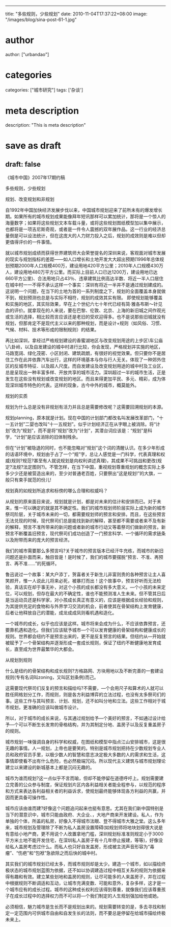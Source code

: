 
---
title: "多些规则，少些规划"
date: 2010-11-04T17:37:22+08:00
image: "/images/blog/sina-post-61-1.jpg"
# author
author: ["urbandao"]
# categories
categories: ["城市研究"]
tags: ['杂谈']
# meta description
description: "This is meta description"
# save as draft
draft: false
---

《城市中国》2007年17期约稿

多些规则，少些规划

规划、改变规划和非规划

自1992年中国加快经济发展步伐以来，中国城市规划迎来了前所未有的爆发增长期。如果所有的城市规划成果能像拜年短讯那样可以累加统计，那将是一个惊人的海量数字；如果将这些规划文本车载斗量，或将这些规划图纸模型加以集中展示，也都将是一项吉尼斯奇观，或者是一件令人震撼的双年展作品。这一行业的经济总量倒是可以设法统计，但在这庞大的人力财力投入之后，规划的成效则是难以但却更值得评价的一件事情。

就以城市规划成绩而获得世界建筑师大会荣誉提名的深圳来说，客观面对城市发展的现实与规划指标的差距——如人口增长和土地开发大大超出预期(1996年总体规划预期2000年人口规模400万，建设用地420平方公里；2010年人口规模430万人，建设用地480万平方公里。而买际上目前人口已达1200万，建设用地已达660平方公里)、合法用地只占43％、违章建筑比例高达半数、将近一半人口居住在城中村一一不得不承认这样一个事实：深圳有将近一半并不是通过规划建成的。这说明一个问题，在当下的土地为首的一系列制度之下，规划的全面覆盖本身就做不到，规划预测也总是与实际不相符，规划的成效其实有限。
 即使规划能够覆盖和实施的地区，其实际效果，早在上个世纪六七十年代已经有简·雅各布斯～针见血的评价。就拿现在的人来说，要在巴黎、伦敦、北京、上海的新旧城之间作观光或生活的选择，相比较而言应该还是老旧的受欢迎得多。也不是说那些旧城就没有规划，但那肯定不是现代主义以来的那种规划，而是设计+规则（如风俗、习惯、气候、材料、技术等形成的限制规则）的结果。

再比如深圳，拿经过严格规划建设的香蜜湖地区与改变规划用途的上步区\车公庙\八卦岭，以及自发建设的城中村进行比较，你会发现，严格规划并实施的地区，马路宽阔、绿化茂密、小区封闭、建筑疏朗，有很好的视觉效果。但只要你不是居住工作在此并依靠汽车出行，这样的环境基本与你与行人无关。体现了一种郊外住区的反城市特征．以及超人尺度。而自发建设及改变规划用途的城中村及工业区，总是呈现出一种丰富多样、开放共享的城市活力。深圳超过一半的城市生活，正是发生在这些没有规划或改变规划的地区。而且来得更加平民、多元、精彩，成为体现深圳城市特色的代表。这样的现象，古今中外的城市，概莫能外。

规划的实质

规划为什么总是没有非规划有活力并且总是需要修改呢？这需要回溯规划的本源。

规划planning，原本就是计划。现在中国的计划部门都改名叫发展改革部门，“十一五计划”二婴也改叫“十一五规划”。似乎计划经济正在从字眼上被消除。将“计划”改为“规划”，而不是将“规划”改为“计划”，其潜台词应该是：“规划”是科学，“计划”是应该消除的旧体制残余。

但在“计划”被隐退的同时，也不能忽略对“规划”这个词的清醒认识。在多少年形成的话语环境中，规划由于占了一个“规”字，总让人感觉是一门科学，代表真理和权威(规则?规范?甚至有人就说规划是向权利讲述真理)，其成果不可挑战和更改(规定?法规?法定图则?)。不管怎样，在当下中国，重视规划尊重规划的概念实际上多多少少还是被营造出来的，至少对普通老百姓，只要祭出“这是规划!”的大旗，一般只有束手就范的份儿!

规划真的如规划所追求和标傍的哪么合理和权威吗？

从规划的原来面目来说，规划就是计划，都是对未来的估计和安排而已。对于未来，惟一可以确定的就是其不确定性。我们的城市规划师阶层实际上成为新的城市祭司阶层，关于城市未来的一切，都需要规划师的预言和安排。而且，在这些预言无法兑现的时候，现代祭司们总是能找到新的解释，甚至都不需要或者来不及有新的解释，预言不准所带来的新问题或者新的城市行动又等着祭司们做新的预言。新预言不断覆盖旧预言，现代祭司们成功创造了一门预言科学、一个循环的需求链条以及附带而来的庞大的预言经济。

我们的城市需要那么多预言吗?关于城市的预言版本已经汗牛充栋，而城市的新旧问题还是扑面而来，触目皆是！是时候了，我们的城市要摆脱“预言、不准、再预言、再不准……”的死循环。

鲁迅说过一个故事：某大户添丁，贺喜者关于新生儿非富则贵的各种预言让主人喜笑颜开，惟一人说此儿将来必死，被暴打而出！这个故事中，预言好听而无法检验，真话实在却于事无补，对这个小孩的成长都没有多大意义。—个小孩的未来定位，可以规划，但存在最大的不确定性，谁也不能预测准人生未来。但不管其日后是当运动员还是科学家，对小孩成长真正有意义的，应该是根据成长经验和规则，为其提供充足的食物和与外界学习交流的机会，前者使其在骨架结构上发育健康，后者让他释放自己的潜能，成龙成成凤则看机遇和造化。

一个城市的成长，似乎也应该是这样。城市将来会成为什么，不应该依靠预言，还要靠机遇和造化。但我们应该赋予城市—个可以发育健康的骨架结构和健康成长的规则。世界都会纽约不是预言出来的，更不是反复预言的结果。但纽约从—开始就被赋予了—个骨架结构并逐渐形成一套成长规则，保证了纽约不断健康地发育成长，直至成为世界最繁华的大都会。

从规划到规则

什么是纽约的骨架结构和成长规则?方格路网、方块用地以及不断完善的一套建设规则(专有名词叫zoning，又叫区划条例)而己。

这需要现代祭司们反复的预言和描绘吗?不需要，—个会用尺子和算术的人就可以胜任网格划分工作，而规则，则是各方利益博弈的立法过程，也没有太多祭司们的事。这些工作与其叫预言、计划、规划，还不如叫分地和立法。这些工作相对于城市规划，更准确的应该叫做城市设计。

所以，对于城市的成长来说，与其通过规划给予—个美好的预言，不如通过设计给予—个可以不断生长发育的骨格结构，并为其制定分地、盖房子以及反复重盖房子的规则。

城市规划一味强调自身的科学和权威，在图纸和模型中指点江山安排城市，这是很无趣的事情。人一规划，上帝也是要笑的。特别是城市规划把持在少数规划专业人员和政府官员手里，以极少数人的智慧和意志决定极大多数的人的需求和生活，这事情即使看不出有什么危险，也必然极端冗闷。所以现代主义建筑与城市规划理论建立以来建设的新城基本上都是沉闷无趣的。

城市为谁而规划?这一点似乎不言而喻，但却不能停留在道德呼吁上。规划需要建立完善的公众参与制度，保证规划片区内各利益相关者能全程参与，以规范的程序和方式来表达各利益相关者的利益诉求，使规划最终能够体现各方利益的共赢，并因而更具备可操作性。

城市应该由谁而建?好像这个问题追问起来也挺有意思。尤其在我们新中国特别是当下的潜意识中，城市只能由政府、大企业、，大地产商来开发建设。私人，作为单独的个体，所盖的私房，好像入不得城市法眼、登不得城市大雅之堂。这么多年来，城市规划及管理除了不断为私人盖房没置障碍(如规划师将地块划得很大说是有意给小地产商，更不用说个人改置拿地门槛，深圳规划标准准则规定小于3000平方米土地不能开发住宅，在深圳私人盖房子有十几年停止报建，等等)，好像没给私人盖房考虑过什么。而私人也只好自发盖房，形成被主流声音形容为“毒瘤”、“伤疤”和“包袱”急欲除之而后快的城中村。

其实我们的城市规划已经太多，而城市规则却是太少。建造一个城市，如以描绘终极状态的城市规划蓝图为依据，还不如以协调建造过程中相互关系的规则为依据来得有趣和有效。建立某些划地和盖房的规则，让尽可能多的人来盖房子，并在过程中根据规则不断调适和互动，让城市充满变数、可能和意外，复杂多样，这才是一个城市应有的成长过程。城市的这种成长权利应该得到尊重，就像我们应该尊重孩子在成长过程中的选择权力而不可以将—个我们制定的人生规划强加给他或她。

必须相信，魅力城市是生长而不是规划出来的。规划需要转变的是，多去寻找和制定一定范围内可供城市自由和自发生长的法则，而不要总是停留在给城市描绘终极未来上。
